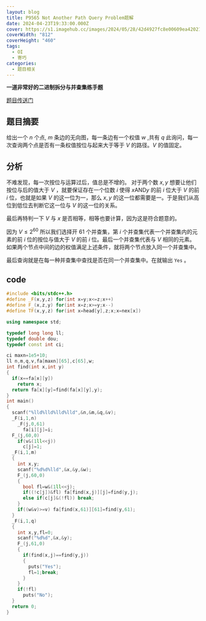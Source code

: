```yaml
---
layout: blog
title: P9565 Not Another Path Query Problem题解
date: 2024-04-23T19:33:00.000Z
cover: https://s1.imagehub.cc/images/2024/05/28/42d4927fc8e00609ea420210f691fe72.png
coverWidth: "812"
coverHeight: "460"
tags:
  - OI
  - 寄巧
categories:
  - 题目相关
---
```

**一道非常好的二进制拆分与并查集练手题**

[题目传送门](https://www.luogu.com.cn/problem/P9565)

## 题目摘要

给出一个 $n$ 个点, $m$ 条边的无向图，每一条边有一个权值 $w$ ,共有 $q$ 此询问，每一次查询两个点是否有一条权值按位与起来大于等于 $V$ 的路径。$V$ 的值固定。

## 分析

不难发现，每一次按位与运算过后，值总是不增的。
对于两个数 $x,y$ 想要让他们按位与后的值大于 $V$ ，就要保证存在一个位数 $i$ 使得 $x \text{AND} y$ 的前 $i$ 位大于 $V$  的前 $i$ 位，也就是如果 $V$ 的这一位为一，那么 $x,y$ 的这一位都需要是一。于是我们从高位到低位去判断它这一位与 $V$ 的这一位的关系。

最后再特判一下 $V$ 与 $x$ 是否相等，相等也要计算，因为这是符合题意的。

因为 $V\leq 2^{60}$ 所以我们选择开 $61$ 个并查集，第 $i$ 个并查集代表一个并查集内的元素的前 $i$ 位的按位与值大于 $V$ 的前 $i$ 位。最后一个并查集代表与 $V$ 相同的元素。如果两个节点中间的边的权值满足上述条件，就将两个节点放入同一个并查集中。

最后查询就是在每一种并查集中查找是否在同一个并查集中。在就输出 `Yes` 。

## code

```cpp
#include <bits/stdc++.h>
#define _F(x,y,z) for(int x=y;x<=z;x++)
#define F_(x,z,y) for(int x=z;x>=y;x--)
#define TF(x,y,z) for(int x=head[y],z;x;x=nex[x])

using namespace std;

typedef long long ll;
typedef double dou;
typedef const int ci;

ci maxn=1e5+10;
ll n,m,q,v,fa[maxn][65],c[65],w;
int find(int x,int y)
{
  if(x==fa[x][y])
    return x;
  return fa[x][y]=find(fa[x][y],y);
}
int main()
{
  scanf("%lld%lld%lld%lld",&n,&m,&q,&v);
  _F(i,1,n)
    _F(j,0,61)
      fa[i][j]=i;
  F_(j,60,0)
    if(v&(1ll<<j))
      c[j]=1;
  _F(i,1,m)
  {
    int x,y;
    scanf("%d%d%lld",&x,&y,&w);
    F_(j,60,0)
    {
      bool fl=w&(1ll<<j);
      if((!c[j])&fl) fa[find(x,j)][j]=find(y,j);
      else if(c[j]&(!fl)) break;
    }
    if((w&v)>=v) fa[find(x,61)][61]=find(y,61);
  }
  _F(i,1,q)
  {
    int x,y,fl=0;
    scanf("%d%d",&x,&y);
    F_(j,61,0)
    {
      if(find(x,j)==find(y,j))
      {
        puts("Yes");
        fl=1;break;
      }
    }
    if(!fl)
      puts("No");
  }
  return 0;
}
```


 

